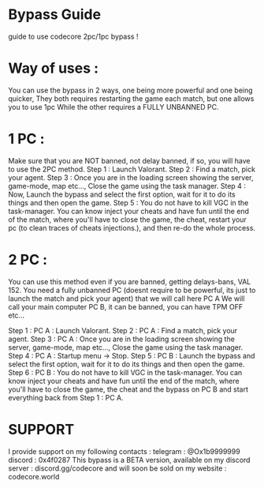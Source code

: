 # Bypass Guide

guide to use codecore 2pc/1pc bypass ! 

# Way of uses :

You can use the bypass in 2 ways, one being more powerful and one being quicker,
They both requires restarting the game each match, but one allows you to use 1pc
While the other requires a FULLY UNBANNED PC.

# 1 PC : 

Make sure that you are NOT banned, not delay banned, if so, you will have to use the 2PC method.
Step 1 : Launch Valorant.
Step 2 : Find a match, pick your agent.
Step 3 : Once you are in the loading screen showing the server, game-mode, map etc..., Close the game using the task manager.
Step 4 : Now, Launch the bypass and select the first option, wait for it to do its things and then open the game.
Step 5 : You do not have to kill VGC in the task-manager. You can know inject your cheats and have fun until the end of the match, 
         where you'll have to close the game, the cheat, restart your pc (to clean traces of cheats injections.), and then re-do the whole process.

# 2 PC : 

You can use this method even if you are banned, getting delays-bans, VAL 152.
You need a fully unbanned PC (doesnt require to be powerful, its just to launch the match and pick your agent) that we will call here PC A
We will call your main computer PC B, it can be banned, you can have TPM OFF etc...

Step 1 : PC A : Launch Valorant.
Step 2 : PC A : Find a match, pick your agent.
Step 3 : PC A : Once you are in the loading screen showing the server, game-mode, map etc..., Close the game using the task manager.
Step 4 : PC A : Startup menu -> Stop.
Step 5 : PC B : Launch the bypass and select the first option, wait for it to do its things and then open the game.
Step 6 : PC B : You do not have to kill VGC in the task-manager. You can know inject your cheats and have fun until the end of the match,
                where you'll have to close the game, the cheat and the bypass on PC B and start everything back from Step 1 : PC A.

# SUPPORT 

I provide support on my following contacts : 
    telegram : @Ox1b9999999
    discord : 0x4f0287
This bypass is a BETA version, available on my discord server : 
    discord.gg/codecore
and will soon be sold on my website : 
    codecore.world
